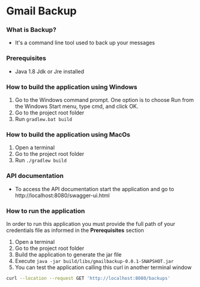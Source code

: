 # Gmail Backup

### What is Backup?
* It's a command line tool used to back up your messages

### Prerequisites
 * Java 1.8 Jdk or Jre installed

### How to build the application using Windows
 1. Go to the Windows command prompt. One option is to choose Run from the Windows Start menu, type cmd, and click OK.
 2. Go to the project root folder 
 3. Run `gradlew.bat build`

### How to build the application using MacOs
 1. Open a terminal
 2. Go to the project root folder
 3. Run `./gradlew build`

### API documentation
 - To access the API documentation start the application and go to http://localhost:8080/swagger-ui.html 
 
### How to run the application

 In order to run this application you must provide the full path of your credentials file 
 as informed in the **Prerequisites** section

 1. Open a terminal
 2. Go to the project root folder
 3. Build the application to generate the jar file
 4. Execute `java -jar build/libs/gmailbackup-0.0.1-SNAPSHOT.jar` 
 5. You can test the application calling this curl in another terminal window
 ```bash
curl --location --request GET 'http://localhost:8080/backups' 
```

 

